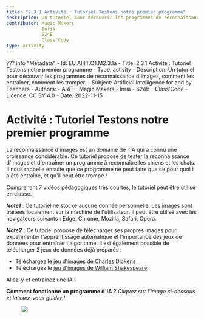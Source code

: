 ```yaml
---
title: "2.3.1 Activité : Tutoriel Testons notre premier programme"
description: Un tutoriel pour découvrir les programmes de reconnaissance d'images, comment les entraîner, comment les tromper.
contributor: Magic Makers
             Inria
             S24B
             Class'Code  
type: activity
---
```

??? info "Metadata"
    - Id: EU.AI4T.O1.M2.3.1a
    - Title: 2.3.1 Activité : Tutoriel Testons notre premier programme
    - Type: activity
    - Description: Un tutoriel pour découvrir les programmes de reconnaissance d'images, comment les entraîner, comment les tromper.
    - Subject: Artificial Intelligence for and by Teachers
    - Authors:
        - AI4T
        - Magic Makers
        - Inria
        - S24B
        - Class'Code
    - Licence: CC BY 4.0
    - Date: 2022-11-15

# Activité : Tutoriel Testons notre premier programme

La reconnaissance d'images est un domaine de l'IA qui a connu une croissance considérable. Ce tutoriel propose de tester la reconnaissance d'images et d'entraîner un programme à reconnaître les chiens et les chats. Il nous rappelle ensuite que ce programme ne peut faire que ce pour quoi il a été entraîné, et qu'il peut être trompé !

Comprenant 7 vidéos pédagogiques très courtes, le tutoriel peut être utilisé en classe.

**_Note1_** : Ce tutoriel ne stocke aucune donnée personnelle. Les images sont traitées localement sur la machine de l'utilisateur. Il peut être utilisé avec les navigateurs suivants : Edge, Chrome, Mozilla, Safari, Opera.

**_Note2_** : Ce tutoriel propose de télécharger ses propres images pour expérimenter l'apprentissage automatique et l'importance des jeux de données pour entraîner l'algorithme. Il est également possible de télécharger 2 jeux de données déjà préparés :

- Téléchargez le [jeu d'images de Charles Dickens](Images/Images-set-of-Charles-Dickens.zip)  
- Téléchargez le [jeu d'images de William Shakespeare](Images/Images-set-of-William-Shakespear.zip).


Allez-y et entrainez une IA !

**Comment fonctionne un programme d'IA ?**
_Cliquez sur l'image ci-dessous et laissez-vous guider !_

<a href="https://pixees.fr/classcodeiai/app/tuto1/" target="_blank"><figure>
  <img src="Images/Tuto-M1-FirstProgram-FR.png" />
</figure></a>
